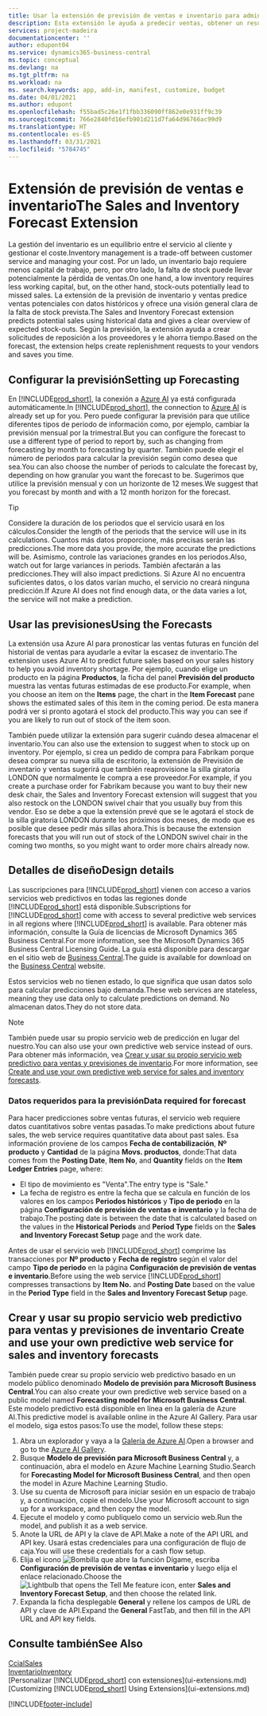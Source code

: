 ```yaml
---
title: Usar la extensión de previsión de ventas e inventario para administrar el inventario | Documentos de Microsoft
description: Esta extensión le ayuda a predecir ventas, obtener un resumen claro de la falta de stock prevista e incluso le ayuda a crear solicitudes de reposición para proveedores.
services: project-madeira
documentationcenter: ''
author: edupont04
ms.service: dynamics365-business-central
ms.topic: conceptual
ms.devlang: na
ms.tgt_pltfrm: na
ms.workload: na
ms. search.keywords: app, add-in, manifest, customize, budget
ms.date: 04/01/2021
ms.author: edupont
ms.openlocfilehash: f55bad5c26e1f1fbb336090ff862e0e931ff9c39
ms.sourcegitcommit: 766e2840fd16efb901d211d7fa64d96766ac99d9
ms.translationtype: HT
ms.contentlocale: es-ES
ms.lasthandoff: 03/31/2021
ms.locfileid: "5784745"
---
```

# <a name="the-sales-and-inventory-forecast-extension"></a><span data-ttu-id="ad54f-103">Extensión de previsión de ventas e inventario</span><span class="sxs-lookup"><span data-stu-id="ad54f-103">The Sales and Inventory Forecast Extension</span></span>
<span data-ttu-id="ad54f-104">La gestión del inventario es un equilibrio entre el servicio al cliente y gestionar el coste.</span><span class="sxs-lookup"><span data-stu-id="ad54f-104">Inventory management is a trade-off between customer service and managing your cost.</span></span> <span data-ttu-id="ad54f-105">Por un lado, un inventario bajo requiere menos capital de trabajo, pero, por otro lado, la falta de stock puede llevar potencialmente la pérdida de ventas.</span><span class="sxs-lookup"><span data-stu-id="ad54f-105">On one hand, a low inventory requires less working capital, but, on the other hand, stock-outs potentially lead to missed sales.</span></span> <span data-ttu-id="ad54f-106">La extensión de la previsión de inventario y ventas predice ventas potenciales con datos históricos y ofrece una visión general clara de la falta de stock prevista.</span><span class="sxs-lookup"><span data-stu-id="ad54f-106">The Sales and Inventory Forecast extension predicts potential sales using historical data and gives a clear overview of expected stock-outs.</span></span> <span data-ttu-id="ad54f-107">Según la previsión, la extensión ayuda a crear solicitudes de reposición a los proveedores y le ahorra tiempo.</span><span class="sxs-lookup"><span data-stu-id="ad54f-107">Based on the forecast, the extension helps create replenishment requests to your vendors and saves you time.</span></span>  

## <a name="setting-up-forecasting"></a><span data-ttu-id="ad54f-108">Configurar la previsión</span><span class="sxs-lookup"><span data-stu-id="ad54f-108">Setting up Forecasting</span></span>
<span data-ttu-id="ad54f-109">En [!INCLUDE[prod_short](includes/prod_short.md)], la conexión a [Azure AI](https://azure.microsoft.com/overview/ai-platform/) ya está configurada automáticamente.</span><span class="sxs-lookup"><span data-stu-id="ad54f-109">In [!INCLUDE[prod_short](includes/prod_short.md)], the connection to [Azure AI](https://azure.microsoft.com/overview/ai-platform/) is already set up for you.</span></span> <span data-ttu-id="ad54f-110">Pero puede configurar la previsión para que utilice diferentes tipos de periodo de información como, por ejemplo, cambiar la previsión mensual por la trimestral.</span><span class="sxs-lookup"><span data-stu-id="ad54f-110">But you can configure the forecast to use a different type of period to report by, such as changing from forecasting by month to forecasting by quarter.</span></span> <span data-ttu-id="ad54f-111">También puede elegir el número de periodos para calcular la previsión según como desea que sea.</span><span class="sxs-lookup"><span data-stu-id="ad54f-111">You can also choose the number of periods to calculate the forecast by, depending on how granular you want the forecast to be.</span></span> <span data-ttu-id="ad54f-112">Sugerimos que utilice la previsión mensual y con un horizonte de 12 meses.</span><span class="sxs-lookup"><span data-stu-id="ad54f-112">We suggest that you forecast by month and with a 12 month horizon for the forecast.</span></span> 

> [!TIP]  
>   <span data-ttu-id="ad54f-113">Considere la duración de los periodos que el servicio usará en los cálculos.</span><span class="sxs-lookup"><span data-stu-id="ad54f-113">Consider the length of the periods that the service will use in its calculations.</span></span> <span data-ttu-id="ad54f-114">Cuantos más datos proporcione, más precisas serán las predicciones.</span><span class="sxs-lookup"><span data-stu-id="ad54f-114">The more data you provide, the more accurate the predictions will be.</span></span> <span data-ttu-id="ad54f-115">Asimismo, controle las variaciones grandes en los periodos.</span><span class="sxs-lookup"><span data-stu-id="ad54f-115">Also, watch out for large variances in periods.</span></span> <span data-ttu-id="ad54f-116">También afectarán a las predicciones.</span><span class="sxs-lookup"><span data-stu-id="ad54f-116">They will also impact predictions.</span></span> <span data-ttu-id="ad54f-117">Si Azure AI no encuentra suficientes datos, o los datos varían mucho, el servicio no creará ninguna predicción.</span><span class="sxs-lookup"><span data-stu-id="ad54f-117">If Azure AI does not find enough data, or the data varies a lot, the service will not make a prediction.</span></span>

## <a name="using-the-forecasts"></a><span data-ttu-id="ad54f-118">Usar las previsiones</span><span class="sxs-lookup"><span data-stu-id="ad54f-118">Using the Forecasts</span></span>
<span data-ttu-id="ad54f-119">La extensión usa Azure AI para pronosticar las ventas futuras en función del historial de ventas para ayudarle a evitar la escasez de inventario.</span><span class="sxs-lookup"><span data-stu-id="ad54f-119">The extension uses Azure AI to predict future sales based on your sales history to help you avoid inventory shortage.</span></span> <span data-ttu-id="ad54f-120">Por ejemplo, cuando elige un producto en la página **Productos**, la ficha del panel **Previsión del producto** muestra las ventas futuras estimadas de ese producto.</span><span class="sxs-lookup"><span data-stu-id="ad54f-120">For example, when you choose an item on the **Items** page, the chart in the **Item Forecast** pane shows the estimated sales of this item in the coming period.</span></span> <span data-ttu-id="ad54f-121">De esta manera podrá ver si pronto agotará el stock del producto.</span><span class="sxs-lookup"><span data-stu-id="ad54f-121">This way you can see if you are likely to run out of stock of the item soon.</span></span>  

<span data-ttu-id="ad54f-122">También puede utilizar la extensión para sugerir cuándo desea almacenar el inventario.</span><span class="sxs-lookup"><span data-stu-id="ad54f-122">You can also use the extension to suggest when to stock up on inventory.</span></span> <span data-ttu-id="ad54f-123">Por ejemplo, si crea un pedido de compra para Fabrikam porque desea comprar su nueva silla de escritorio, la extensión de Previsión de inventario y ventas sugerirá que también reaprovisione la silla giratoria LONDON que normalmente le compra a ese proveedor.</span><span class="sxs-lookup"><span data-stu-id="ad54f-123">For example, if you create a purchase order for Fabrikam because you want to buy their new desk chair, the Sales and Inventory Forecast extension will suggest that you also restock on the LONDON swivel chair that you usually buy from this vendor.</span></span> <span data-ttu-id="ad54f-124">Eso se debe a que la extensión prevé que se le agotará el stock de la silla giratoria LONDON durante los próximos dos meses, de modo que es posible que desee pedir más sillas ahora.</span><span class="sxs-lookup"><span data-stu-id="ad54f-124">This is because the extension forecasts that you will run out of stock of the LONDON swivel chair in the coming two months, so you might want to order more chairs already now.</span></span>  

## <a name="design-details"></a><span data-ttu-id="ad54f-125">Detalles de diseño</span><span class="sxs-lookup"><span data-stu-id="ad54f-125">Design details</span></span>
<span data-ttu-id="ad54f-126">Las suscripciones para [!INCLUDE[prod_short](includes/prod_short.md)] vienen con acceso a varios servicios web predictivos en todas las regiones donde [!INCLUDE[prod_short](includes/prod_short.md)] está disponible.</span><span class="sxs-lookup"><span data-stu-id="ad54f-126">Subscriptions for [!INCLUDE[prod_short](includes/prod_short.md)] come with access to several predictive web services in all regions where [!INCLUDE[prod_short](includes/prod_short.md)] is available.</span></span> <span data-ttu-id="ad54f-127">Para obtener más información, consulte la Guía de licencias de Microsoft Dynamics 365 Business Central.</span><span class="sxs-lookup"><span data-stu-id="ad54f-127">For more information, see the Microsoft Dynamics 365 Business Central Licensing Guide.</span></span> <span data-ttu-id="ad54f-128">La guía está disponible para descargar en el sitio web de [Business Central](https://dynamics.microsoft.com/en-us/business-central/overview/).</span><span class="sxs-lookup"><span data-stu-id="ad54f-128">The guide is available for download on the [Business Central](https://dynamics.microsoft.com/en-us/business-central/overview/) website.</span></span> 

<span data-ttu-id="ad54f-129">Estos servicios web no tienen estado, lo que significa que usan datos solo para calcular predicciones bajo demanda.</span><span class="sxs-lookup"><span data-stu-id="ad54f-129">These web services are stateless, meaning they use data only to calculate predictions on demand.</span></span> <span data-ttu-id="ad54f-130">No almacenan datos.</span><span class="sxs-lookup"><span data-stu-id="ad54f-130">They do not store data.</span></span>

> [!NOTE]  
>   <span data-ttu-id="ad54f-131">También puede usar su propio servicio web de predicción en lugar del nuestro.</span><span class="sxs-lookup"><span data-stu-id="ad54f-131">You can also use your own predictive web service instead of ours.</span></span> <span data-ttu-id="ad54f-132">Para obtener más información, vea [Crear y usar su propio servicio web predictivo para ventas y previsiones de inventario](#AnchorText).</span><span class="sxs-lookup"><span data-stu-id="ad54f-132">For more information, see [Create and use your own predictive web service for sales and inventory forecasts](#AnchorText).</span></span> 

### <a name="data-required-for-forecast"></a><span data-ttu-id="ad54f-133">Datos requeridos para la previsión</span><span class="sxs-lookup"><span data-stu-id="ad54f-133">Data required for forecast</span></span>
<span data-ttu-id="ad54f-134">Para hacer predicciones sobre ventas futuras, el servicio web requiere datos cuantitativos sobre ventas pasadas.</span><span class="sxs-lookup"><span data-stu-id="ad54f-134">To make predictions about future sales, the web service requires quantitative data about past sales.</span></span> <span data-ttu-id="ad54f-135">Esa información proviene de los campos **Fecha de contabilización**, **Nº producto** y **Cantidad** de la página **Movs. productos**, donde:</span><span class="sxs-lookup"><span data-stu-id="ad54f-135">That data comes from the **Posting Date**, **Item No**, and **Quantity** fields on the **Item Ledger Entries** page, where:</span></span>
-    <span data-ttu-id="ad54f-136">El tipo de movimiento es "Venta".</span><span class="sxs-lookup"><span data-stu-id="ad54f-136">The entry type is "Sale."</span></span>
- <span data-ttu-id="ad54f-137">La fecha de registro es entre la fecha que se calcula en función de los valores en los campos **Periodos históricos** y **Tipo de periodo** en la página **Configuración de previsión de ventas e inventario** y la fecha de trabajo.</span><span class="sxs-lookup"><span data-stu-id="ad54f-137">The posting date is between the date that is calculated based on the values in the **Historical Periods** and **Period Type** fields on the **Sales and Inventory Forecast Setup** page and the work date.</span></span>

<span data-ttu-id="ad54f-138">Antes de usar el servicio web [!INCLUDE[prod_short](includes/prod_short.md)] comprime las transacciones por **Nº producto** y **Fecha de registro** según el valor del campo **Tipo de periodo** en la página **Configuración de previsión de ventas e inventario**.</span><span class="sxs-lookup"><span data-stu-id="ad54f-138">Before using the web service [!INCLUDE[prod_short](includes/prod_short.md)] compresses transactions by **Item No.** and **Posting Date** based on the value in the **Period Type** field in the **Sales and Inventory Forecast Setup** page.</span></span>

## <a name="create-and-use-your-own-predictive-web-service-for-sales-and-inventory-forecasts"></a><span data-ttu-id="ad54f-139"><a name="AnchorText"> </a>Crear y usar su propio servicio web predictivo para ventas y previsiones de inventario</span><span class="sxs-lookup"><span data-stu-id="ad54f-139"><a name="AnchorText"> </a>Create and use your own predictive web service for sales and inventory forecasts</span></span>
<span data-ttu-id="ad54f-140">También puede crear su propio servicio web predictivo basado en un modelo público denominado **Modelo de previsión para Microsoft Business Central**.</span><span class="sxs-lookup"><span data-stu-id="ad54f-140">You can also create your own predictive web service based on a public model named **Forecasting model for Microsoft Business Central**.</span></span> <span data-ttu-id="ad54f-141">Este modelo predictivo está disponible en línea en la galería de Azure AI.</span><span class="sxs-lookup"><span data-stu-id="ad54f-141">This predictive model is available online in the Azure AI Gallery.</span></span> <span data-ttu-id="ad54f-142">Para usar el modelo, siga estos pasos:</span><span class="sxs-lookup"><span data-stu-id="ad54f-142">To use the model, follow these steps:</span></span>  

1. <span data-ttu-id="ad54f-143">Abra un explorador y vaya a la [Galería de Azure AI](https://go.microsoft.com/fwlink/?linkid=828352).</span><span class="sxs-lookup"><span data-stu-id="ad54f-143">Open a browser and go to the [Azure AI Gallery](https://go.microsoft.com/fwlink/?linkid=828352).</span></span>  
2. <span data-ttu-id="ad54f-144">Busque **Modelo de previsión para Microsoft Business Central** y, a continuación, abra el modelo en Azure Machine Learning Studio.</span><span class="sxs-lookup"><span data-stu-id="ad54f-144">Search for **Forecasting Model for Microsoft Business Central**, and then open the model in Azure Machine Learning Studio.</span></span>  
3. <span data-ttu-id="ad54f-145">Use su cuenta de Microsoft para iniciar sesión en un espacio de trabajo y, a continuación, copie el modelo.</span><span class="sxs-lookup"><span data-stu-id="ad54f-145">Use your Microsoft account to sign up for a workspace, and then copy the model.</span></span>  
4. <span data-ttu-id="ad54f-146">Ejecute el modelo y como publíquelo como un servicio web.</span><span class="sxs-lookup"><span data-stu-id="ad54f-146">Run the model, and publish it as a web service.</span></span>  
5. <span data-ttu-id="ad54f-147">Anote la URL de API y la clave de API.</span><span class="sxs-lookup"><span data-stu-id="ad54f-147">Make a note of the API URL and API key.</span></span> <span data-ttu-id="ad54f-148">Usará estas credenciales para una configuración de flujo de caja.</span><span class="sxs-lookup"><span data-stu-id="ad54f-148">You will use these credentials for a cash flow setup.</span></span>  
6. <span data-ttu-id="ad54f-149">Elija el icono ![Bombilla que abre la función Dígame](media/ui-search/search_small.png "Dígame qué desea hacer"), escriba **Configuración de previsión de ventas e inventario** y luego elija el enlace relacionado.</span><span class="sxs-lookup"><span data-stu-id="ad54f-149">Choose the ![Lightbulb that opens the Tell Me feature](media/ui-search/search_small.png "Tell me what you want to do") icon, enter **Sales and Inventory Forecast Setup**, and then choose the related link.</span></span>  
7. <span data-ttu-id="ad54f-150">Expanda la ficha desplegable **General** y rellene los campos de URL de API y clave de API.</span><span class="sxs-lookup"><span data-stu-id="ad54f-150">Expand the **General** FastTab, and then fill in the API URL and API key fields.</span></span>  


## <a name="see-also"></a><span data-ttu-id="ad54f-151">Consulte también</span><span class="sxs-lookup"><span data-stu-id="ad54f-151">See Also</span></span>
[<span data-ttu-id="ad54f-152">Ccial</span><span class="sxs-lookup"><span data-stu-id="ad54f-152">Sales</span></span>](sales-manage-sales.md)  
[<span data-ttu-id="ad54f-153">Inventario</span><span class="sxs-lookup"><span data-stu-id="ad54f-153">Inventory</span></span>](inventory-manage-inventory.md)  
<span data-ttu-id="ad54f-154">[Personalizar [!INCLUDE[prod_short](includes/prod_short.md)] con extensiones](ui-extensions.md)</span><span class="sxs-lookup"><span data-stu-id="ad54f-154">[Customizing [!INCLUDE[prod_short](includes/prod_short.md)] Using Extensions](ui-extensions.md)</span></span>  


[!INCLUDE[footer-include](includes/footer-banner.md)]